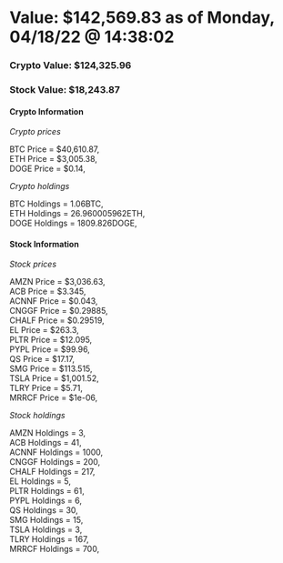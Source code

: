 # Value: $142,569.83 as of Monday, 04/18/22 @ 14:38:02 

### Crypto Value: $124,325.96

### Stock Value: $18,243.87

#### Crypto Information 
*Crypto prices* 

BTC Price = $40,610.87,  
ETH Price = $3,005.38,  
DOGE Price = $0.14,  


*Crypto holdings* 

BTC Holdings = 1.06BTC,  
ETH Holdings = 26.960005962ETH,  
DOGE Holdings = 1809.826DOGE,  


#### Stock Information 

*Stock prices* 

AMZN Price = $3,036.63,  
ACB Price = $3.345,  
ACNNF Price = $0.043,  
CNGGF Price = $0.29885,  
CHALF Price = $0.29519,  
EL Price = $263.3,  
PLTR Price = $12.095,  
PYPL Price = $99.96,  
QS Price = $17.17,  
SMG Price = $113.515,  
TSLA Price = $1,001.52,  
TLRY Price = $5.71,  
MRRCF Price = $1e-06,  


*Stock holdings* 

AMZN Holdings = 3,  
ACB Holdings = 41,  
ACNNF Holdings = 1000,  
CNGGF Holdings = 200,  
CHALF Holdings = 217,  
EL Holdings = 5,  
PLTR Holdings = 61,  
PYPL Holdings = 6,  
QS Holdings = 30,  
SMG Holdings = 15,  
TSLA Holdings = 3,  
TLRY Holdings = 167,  
MRRCF Holdings = 700,  


